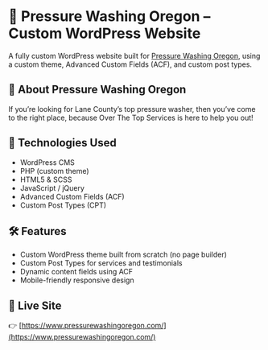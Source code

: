 # 🧽 Pressure Washing Oregon – Custom WordPress Website

A fully custom WordPress website built for [Pressure Washing Oregon](https://www.pressurewashingoregon.com/), using a custom theme, Advanced Custom Fields (ACF), and custom post types.

## 💼 About Pressure Washing Oregon

If you’re looking for Lane County’s top pressure washer, then you’ve come to the right place, because Over The Top Services is here to help you out!

## 🧰 Technologies Used

-  WordPress CMS
-  PHP (custom theme)
-  HTML5 & SCSS
-  JavaScript / jQuery
-  Advanced Custom Fields (ACF)
-  Custom Post Types (CPT)

## 🛠 Features

-  Custom WordPress theme built from scratch (no page builder)
-  Custom Post Types for services and testimonials
-  Dynamic content fields using ACF
-  Mobile-friendly responsive design

## 🔗 Live Site

👉 [https://www.pressurewashingoregon.com/](https://www.pressurewashingoregon.com/)
